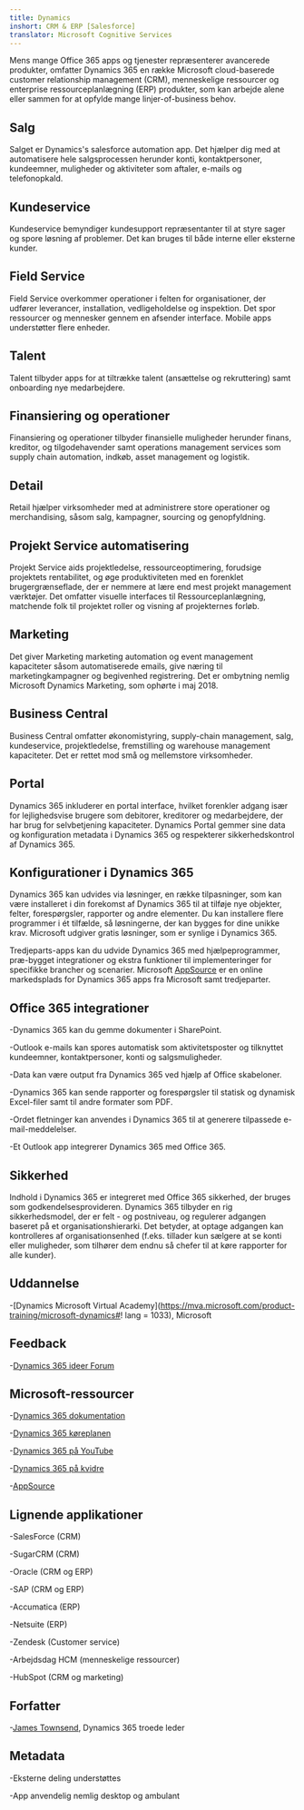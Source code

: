 ```yaml
---
title: Dynamics
inshort: CRM & ERP [Salesforce]
translator: Microsoft Cognitive Services
---
```



Mens mange Office 365 apps og tjenester repræsenterer avancerede produkter, omfatter Dynamics 365 en række Microsoft cloud-baserede customer relationship management (CRM), menneskelige ressourcer og enterprise ressourceplanlægning (ERP) produkter, som kan arbejde alene eller sammen for at opfylde mange linjer-of-business behov.

Salg
---------

Salget er Dynamics's salesforce automation app.  Det hjælper dig med at automatisere hele salgsprocessen herunder konti, kontaktpersoner, kundeemner, muligheder og aktiviteter som aftaler, e-mails og telefonopkald. 

Kundeservice
---------

Kundeservice bemyndiger kundesupport repræsentanter til at styre sager og spore løsning af problemer.  Det kan bruges til både interne eller eksterne kunder. 

Field Service
---------

Field Service overkommer operationer i felten for organisationer, der udfører leverancer, installation, vedligeholdelse og inspektion.  Det spor ressourcer og mennesker gennem en afsender interface.  Mobile apps understøtter flere enheder. 

Talent
---------

Talent tilbyder apps for at tiltrække talent (ansættelse og rekruttering) samt onboarding nye medarbejdere. 

Finansiering og operationer
---------

Finansiering og operationer tilbyder finansielle muligheder herunder finans, kreditor, og tilgodehavender samt operations management services som supply chain automation, indkøb, asset management og logistik. 

Detail
---------

Retail hjælper virksomheder med at administrere store operationer og merchandising, såsom salg, kampagner, sourcing og genopfyldning. 

Projekt Service automatisering
---------

Projekt Service aids projektledelse, ressourceoptimering, forudsige projektets rentabilitet, og øge produktiviteten med en forenklet brugergrænseflade, der er nemmere at lære end mest projekt management værktøjer.  Det omfatter visuelle interfaces til Ressourceplanlægning, matchende folk til projektet roller og visning af projekternes forløb. 

Marketing
---------

Det giver Marketing marketing automation og event management kapaciteter såsom automatiserede emails, give næring til marketingkampagner og begivenhed registrering. Det er ombytning nemlig Microsoft Dynamics Marketing, som ophørte i maj 2018.

Business Central
---------

Business Central omfatter økonomistyring, supply-chain management, salg, kundeservice, projektledelse, fremstilling og warehouse management kapaciteter. Det er rettet mod små og mellemstore virksomheder.

Portal
---------

Dynamics 365 inkluderer en portal interface, hvilket forenkler adgang især for lejlighedsvise brugere som debitorer, kreditorer og medarbejdere, der har brug for selvbetjening kapaciteter.  Dynamics Portal gemmer sine data og konfiguration metadata i Dynamics 365 og respekterer sikkerhedskontrol af Dynamics 365. 

Konfigurationer i Dynamics 365
---------

Dynamics 365 kan udvides via løsninger, en række tilpasninger, som kan være installeret i din forekomst af Dynamics 365 til at tilføje nye objekter, felter, forespørgsler, rapporter og andre elementer.  Du kan installere flere programmer i ét tilfælde, så løsningerne, der kan bygges for dine unikke krav. Microsoft udgiver gratis løsninger, som er synlige i Dynamics 365. 

Tredjeparts-apps kan du udvide Dynamics 365 med hjælpeprogrammer, præ-bygget integrationer og ekstra funktioner til implementeringer for specifikke brancher og scenarier. Microsoft [AppSource](https://appsource.microsoft.com/en-US/) er en online markedsplads for Dynamics 365 apps fra Microsoft samt tredjeparter. 


Office 365 integrationer
---------

-Dynamics 365 kan du gemme dokumenter i SharePoint.

-Outlook e-mails kan spores automatisk som aktivitetsposter og tilknyttet kundeemner, kontaktpersoner, konti og salgsmuligheder. 

-Data kan være output fra Dynamics 365 ved hjælp af Office skabeloner. 

-Dynamics 365 kan sende rapporter og forespørgsler til statisk og dynamisk Excel-filer samt til andre formater som PDF. 

-Ordet fletninger kan anvendes i Dynamics 365 til at generere tilpassede e-mail-meddelelser. 

-Et Outlook app integrerer Dynamics 365 med Office 365. 


Sikkerhed
---------

Indhold i Dynamics 365 er integreret med Office 365 sikkerhed, der bruges som godkendelsesprovideren.  Dynamics 365 tilbyder en rig sikkerhedsmodel, der er felt - og postniveau, og regulerer adgangen baseret på et organisationshierarki.  Det betyder, at optage adgangen kan kontrolleres af organisationsenhed (f.eks. tillader kun sælgere at se konti eller muligheder, som tilhører dem endnu så chefer til at køre rapporter for alle kunder).

Uddannelse
---------

-[Dynamics Microsoft Virtual Academy](https://mva.microsoft.com/product-training/microsoft-dynamics#! lang = 1033), Microsoft

Feedback
---------

-[Dynamics 365 ideer Forum](https://experience.dynamics.com/ideas/list/?forum=1c8854a6-5cdf-4681-bba8-4b6b806fcf7d)

Microsoft-ressourcer
---------

-[Dynamics 365 dokumentation](https://docs.microsoft.com/en-us/dynamics365/)

-[Dynamics 365 køreplanen](https://dynamics.microsoft.com/en-us/release/spring-2018-release/#release-notes)

-[Dynamics 365 på YouTube](https://www.youtube.com/channel/UCJGCg4rB3QSs8y_1FquelBQ)

-[Dynamics 365 på kvidre](https://twitter.com/MSFTDynamics365)

-[AppSource](https://appsource.microsoft.com/en-US/)

Lignende applikationer
--------------------

-SalesForce (CRM)

-SugarCRM (CRM)

-Oracle (CRM og ERP)

-SAP (CRM og ERP)

-Accumatica (ERP)

-Netsuite (ERP)

-Zendesk (Customer service)

-Arbejdsdag HCM (menneskelige ressourcer)

-HubSpot (CRM og marketing)

Forfatter
---------

-[James Townsend](https://twitter.com/jamestownsend), Dynamics 365 troede leder

Metadata
--------

-Eksterne deling understøttes

-App anvendelig nemlig desktop og ambulant


